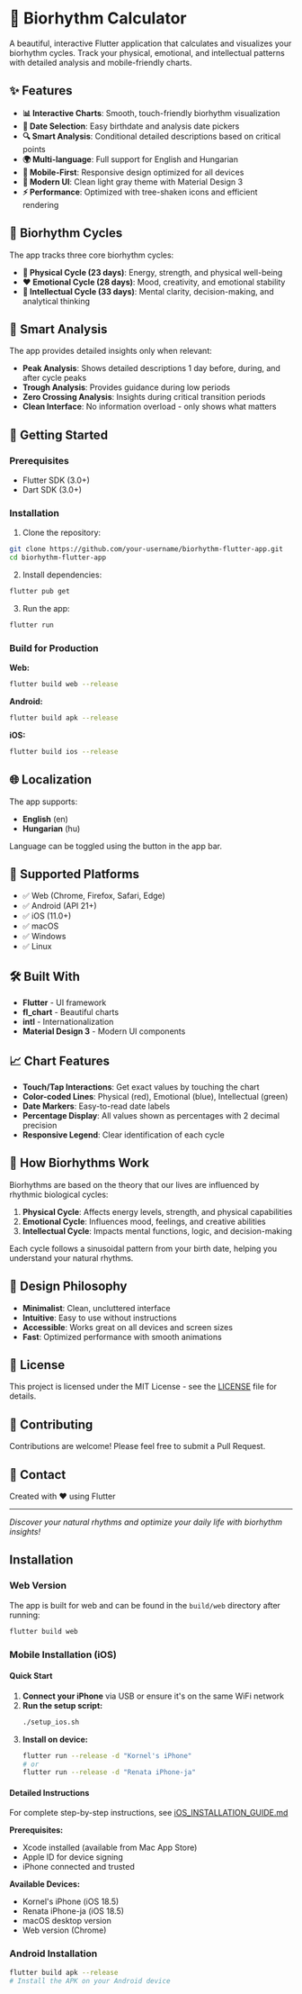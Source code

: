 # 🌊 Biorhythm Calculator

A beautiful, interactive Flutter application that calculates and visualizes your biorhythm cycles. Track your physical, emotional, and intellectual patterns with detailed analysis and mobile-friendly charts.

## ✨ Features

- **📊 Interactive Charts**: Smooth, touch-friendly biorhythm visualization
- **📅 Date Selection**: Easy birthdate and analysis date pickers
- **🔍 Smart Analysis**: Conditional detailed descriptions based on critical points
- **🌍 Multi-language**: Full support for English and Hungarian
- **📱 Mobile-First**: Responsive design optimized for all devices
- **🎨 Modern UI**: Clean light gray theme with Material Design 3
- **⚡ Performance**: Optimized with tree-shaken icons and efficient rendering

## 🧬 Biorhythm Cycles

The app tracks three core biorhythm cycles:

- **🏃 Physical Cycle (23 days)**: Energy, strength, and physical well-being
- **❤️ Emotional Cycle (28 days)**: Mood, creativity, and emotional stability  
- **🧠 Intellectual Cycle (33 days)**: Mental clarity, decision-making, and analytical thinking

## 🎯 Smart Analysis

The app provides detailed insights only when relevant:

- **Peak Analysis**: Shows detailed descriptions 1 day before, during, and after cycle peaks
- **Trough Analysis**: Provides guidance during low periods
- **Zero Crossing Analysis**: Insights during critical transition periods
- **Clean Interface**: No information overload - only shows what matters

## 🚀 Getting Started

### Prerequisites

- Flutter SDK (3.0+)
- Dart SDK (3.0+)

### Installation

1. Clone the repository:
```bash
git clone https://github.com/your-username/biorhythm-flutter-app.git
cd biorhythm-flutter-app
```

2. Install dependencies:
```bash
flutter pub get
```

3. Run the app:
```bash
flutter run
```

### Build for Production

**Web:**
```bash
flutter build web --release
```

**Android:**
```bash
flutter build apk --release
```

**iOS:**
```bash
flutter build ios --release
```

## 🌐 Localization

The app supports:
- **English** (en)
- **Hungarian** (hu)

Language can be toggled using the button in the app bar.

## 📱 Supported Platforms

- ✅ Web (Chrome, Firefox, Safari, Edge)
- ✅ Android (API 21+)
- ✅ iOS (11.0+)
- ✅ macOS
- ✅ Windows
- ✅ Linux

## 🛠️ Built With

- **Flutter** - UI framework
- **fl_chart** - Beautiful charts
- **intl** - Internationalization
- **Material Design 3** - Modern UI components

## 📈 Chart Features

- **Touch/Tap Interactions**: Get exact values by touching the chart
- **Color-coded Lines**: Physical (red), Emotional (blue), Intellectual (green)
- **Date Markers**: Easy-to-read date labels
- **Percentage Display**: All values shown as percentages with 2 decimal precision
- **Responsive Legend**: Clear identification of each cycle

## 🔮 How Biorhythms Work

Biorhythms are based on the theory that our lives are influenced by rhythmic biological cycles:

1. **Physical Cycle**: Affects energy levels, strength, and physical capabilities
2. **Emotional Cycle**: Influences mood, feelings, and creative abilities
3. **Intellectual Cycle**: Impacts mental functions, logic, and decision-making

Each cycle follows a sinusoidal pattern from your birth date, helping you understand your natural rhythms.

## 🎨 Design Philosophy

- **Minimalist**: Clean, uncluttered interface
- **Intuitive**: Easy to use without instructions
- **Accessible**: Works great on all devices and screen sizes
- **Fast**: Optimized performance with smooth animations

## 📄 License

This project is licensed under the MIT License - see the [LICENSE](LICENSE) file for details.

## 🤝 Contributing

Contributions are welcome! Please feel free to submit a Pull Request.

## 📧 Contact

Created with ❤️ using Flutter

---

*Discover your natural rhythms and optimize your daily life with biorhythm insights!*

## Installation

### Web Version
The app is built for web and can be found in the `build/web` directory after running:
```bash
flutter build web
```

### Mobile Installation (iOS)

#### Quick Start
1. **Connect your iPhone** via USB or ensure it's on the same WiFi network
2. **Run the setup script:**
   ```bash
   ./setup_ios.sh
   ```
3. **Install on device:**
   ```bash
   flutter run --release -d "Kornel's iPhone"
   # or
   flutter run --release -d "Renata iPhone-ja"
   ```

#### Detailed Instructions
For complete step-by-step instructions, see [iOS_INSTALLATION_GUIDE.md](iOS_INSTALLATION_GUIDE.md)

**Prerequisites:**
- Xcode installed (available from Mac App Store)
- Apple ID for device signing
- iPhone connected and trusted

**Available Devices:**
- Kornel's iPhone (iOS 18.5)
- Renata iPhone-ja (iOS 18.5)
- macOS desktop version
- Web version (Chrome)

### Android Installation
```bash
flutter build apk --release
# Install the APK on your Android device
```
